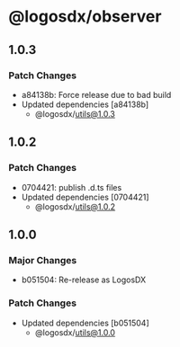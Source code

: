 # @logosdx/observer

## 1.0.3

### Patch Changes

- a84138b: Force release due to bad build
- Updated dependencies [a84138b]
  - @logosdx/utils@1.0.3

## 1.0.2

### Patch Changes

- 0704421: publish .d.ts files
- Updated dependencies [0704421]
  - @logosdx/utils@1.0.2

## 1.0.0

### Major Changes

- b051504: Re-release as LogosDX

### Patch Changes

- Updated dependencies [b051504]
  - @logosdx/utils@1.0.0
